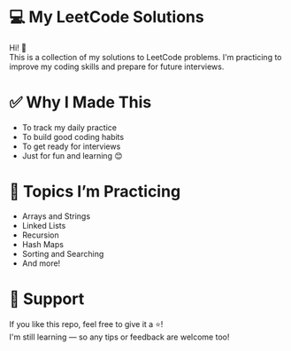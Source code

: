 # 💻 My LeetCode Solutions

Hi! 👋  
This is a collection of my solutions to LeetCode problems. I'm practicing to improve my coding skills and prepare for future interviews.

# ✅ Why I Made This

- To track my daily practice  
- To build good coding habits  
- To get ready for interviews  
- Just for fun and learning 😊

# 🧠 Topics I’m Practicing

- Arrays and Strings  
- Linked Lists  
- Recursion  
- Hash Maps  
- Sorting and Searching  
- And more!

# 🌟 Support

If you like this repo, feel free to give it a ⭐!  
I'm still learning — so any tips or feedback are welcome too!
